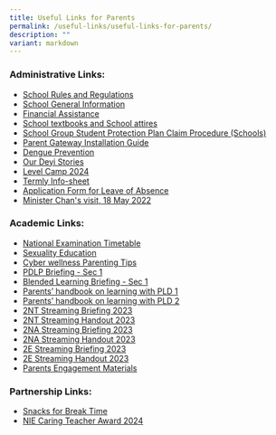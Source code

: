 ```yaml
---
title: Useful Links for Parents
permalink: /useful-links/useful-links-for-parents/
description: ""
variant: markdown
---
```

### Administrative Links:  

* [School Rules and Regulations](https://staging.d3sil9pzbw3lij.amplifyapp.com/about-us/our-school/school-rules-and-regulation/)   
* [School General Information](https://staging.d3sil9pzbw3lij.amplifyapp.com/others/school-general-information/)  
* [Financial Assistance](https://staging.d3sil9pzbw3lij.amplifyapp.com/others/financial-assistance-scheme)  
* [School textbooks and School attires](https://staging.d3sil9pzbw3lij.amplifyapp.com/others/school-textbooks-and-school-attires)
* [School Group Student Protection Plan Claim Procedure (Schools)](https://staging.d3sil9pzbw3lij.amplifyapp.com/others/school-group-student-protection-plan-claim-procedure-schools)
* [Parent Gateway Installation Guide](/files/Parents%20Gateway_installation%20guide.pdf)
* [Dengue Prevention](/files/Working%20Together%20to%20Prevent%20Dengue.pdf)
* [Our Deyi Stories](/files/Our%20Deyi%20Stories.pdf)
* [Level Camp 2024](/deyi-media/announcements/permalink/levelcamp2024/)
* [Termly Info-sheet](https://staging.d3sil9pzbw3lij.amplifyapp.com/others/termly-infosheet)
* [Application Form for Leave of Absence](https://form.gov.sg/60f7c115f516090011db8018)
* [Minister Chan's visit, 18 May 2022](https://www.facebook.com/100044242728598/posts/561195995365153/?d=n)


### Academic Links:

* [National Examination Timetable](https://www.seab.gov.sg/)  
* [Sexuality Education](https://staging.d3sil9pzbw3lij.amplifyapp.com/others/school-general-information/moe-sexuality-education-in-schools/)
* [Cyber wellness Parenting Tips](/files/PARENTing%20Tips_Template.pdf)
* [PDLP Briefing - Sec 1](/files/Useful%20Links/UL%20Parents/2024%20pdlp%20briefing.pdf)
* [Blended Learning Briefing - Sec 1](/files/Useful%20Links/UL%20Parents/2023%20Blended%20Learning%20Briefing%20-%20Sec%201.pdf)
* [Parents’ handbook on learning with PLD 1](/files/Useful%20Links/UL%20Parents/2024%20parents’%20handbook%20on%20learning%20with%20pld%201.pdf)
* [Parents’ handbook on learning with PLD 2](/files/Useful%20Links/UL%20Parents/2024%20parents’%20handbook%20on%20learning%20with%20pld%202.pdf)
* [2NT Streaming Briefing 2023](/files/Useful%20Links/UL%20Parents/sec%202nt%20streaming%20briefing%202023%20-%20final.pdf)
* [2NT Streaming Handout 2023](/files/Useful%20Links/UL%20Parents/streaming%202023%20-%20normal%20(technical)%20handout%20(final).pdf)
* [2NA Streaming Briefing 2023](/files/Useful%20Links/UL%20Parents/sec%202na%20streaming%20briefing%202023%20-%20final.pdf)
* [2NA Streaming Handout 2023](/files/Useful%20Links/UL%20Parents/streaming%202023%20-%20normal%20(academic)%20handout%20(final).pdf)
* [2E Streaming Briefing 2023](/files/Useful%20Links/UL%20Parents/sec%202exp%20streaming%20briefing%202023%20-%20final.pdf)
* [2E Streaming Handout 2023](/files/Useful%20Links/UL%20Parents/streaming%202023%20-%20express%20handout%20(final).pdf)
* [Parents Engagement Materials ](https://drive.google.com/drive/folders/1hDE5KZ-JBiHeMEgj01R_IPC7NAK6llag?usp=sharing)



### Partnership Links:

* [Snacks for Break Time](https://staging.d3sil9pzbw3lij.amplifyapp.com/others/snacks-for-break-time)
* [NIE Caring Teacher Award 2024](https://www.cta.nie.edu.sg)
